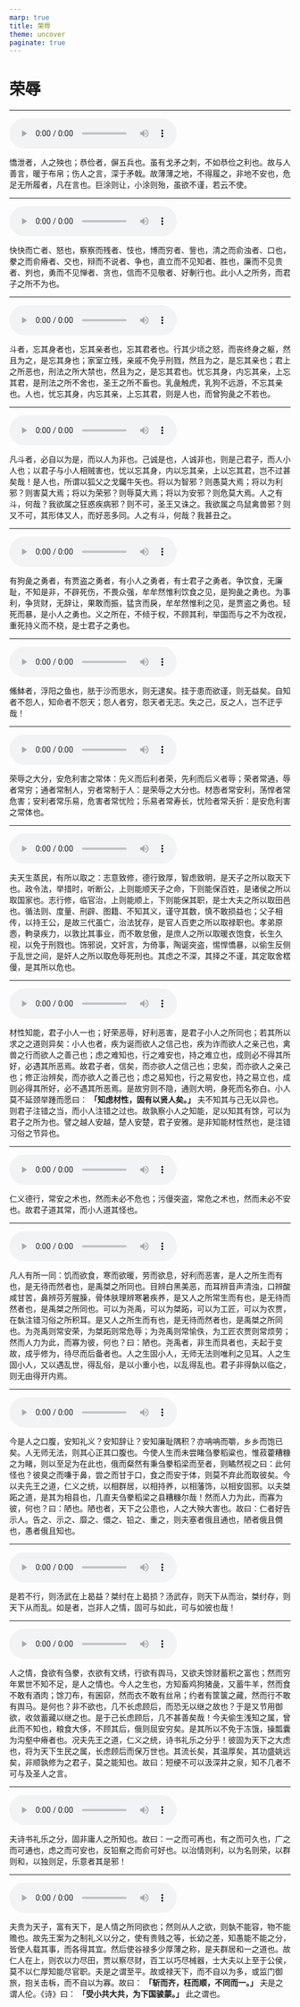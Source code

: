 ```yaml
---
marp: true
title: 荣辱
theme: uncover
paginate: true
---
```


# 荣辱

---

![](assets/audios/04/1.mp3)

憍泄者，人之殃也；恭俭者，偋五兵也。虽有戈矛之刺，不如恭俭之利也。故与人善言，暖于布帛；伤人之言，深于矛戟。故薄薄之地，不得履之，非地不安也，危足无所履者，凡在言也。巨涂则让，小涂则殆，虽欲不谨，若云不使。

---

![](assets/audios/04/2.mp3)

快快而亡者、怒也，察察而残者、忮也，博而穷者、訾也，清之而俞浊者、口也，豢之而俞瘠者、交也，辩而不说者、争也，直立而不见知者、胜也，廉而不见贵者、刿也，勇而不见惮者、贪也，信而不见敬者、好剸行也。此小人之所务，而君子之所不为也。

---

![](assets/audios/04/3.mp3)

斗者，忘其身者也，忘其亲者也，忘其君者也。行其少顷之怒，而丧终身之躯，然且为之，是忘其身也；家室立残，亲戚不免乎刑戮，然且为之，是忘其亲也；君上之所恶也，刑法之所大禁也，然且为之，是忘其君也。忧忘其身，内忘其亲，上忘其君，是刑法之所不舍也，圣王之所不畜也。乳彘触虎，乳狗不远游，不忘其亲也。人也，忧忘其身，内忘其亲，上忘其君，则是人也，而曾狗彘之不若也。

---

![](assets/audios/04/4.mp3)

凡斗者，必自以为是，而以人为非也。己诚是也，人诚非也，则是己君子，而人小人也；以君子与小人相贼害也，忧以忘其身，内以忘其亲，上以忘其君，岂不过甚矣哉！是人也，所谓以狐父之戈钃牛矢也。将以为智邪？则愚莫大焉；将以为利邪？则害莫大焉；将以为荣邪？则辱莫大焉；将以为安邪？则危莫大焉。人之有斗，何哉？我欲属之狂惑疾病邪？则不可，圣王又诛之。我欲属之鸟鼠禽兽邪？则又不可，其形体又人，而好恶多同。人之有斗，何哉？我甚丑之。

---

![](assets/audios/04/5.mp3)

有狗彘之勇者，有贾盗之勇者，有小人之勇者，有士君子之勇者。争饮食，无廉耻，不知是非，不辟死伤，不畏众强，牟牟然惟利饮食之见，是狗彘之勇也。为事利，争货财，无辞让，果敢而振，猛贪而戾，牟牟然惟利之见，是贾盗之勇也。轻死而暴，是小人之勇也。义之所在，不倾于权，不顾其利，举国而与之不为改视，重死持义而不桡，是士君子之勇也。

---

![](assets/audios/04/6.mp3)

鯈䱁者，浮阳之鱼也，胠于沙而思水，则无逮矣。挂于患而欲谨，则无益矣。自知者不怨人，知命者不怨天；怨人者穷，怨天者无志。失之己，反之人，岂不迂乎哉！

---

![](assets/audios/04/7.mp3)

荣辱之大分，安危利害之常体：先义而后利者荣，先利而后义者辱；荣者常通，辱者常穷；通者常制人，穷者常制于人：是荣辱之大分也。材悫者常安利，荡悍者常危害；安利者常乐易，危害者常忧险；乐易者常寿长，忧险者常夭折：是安危利害之常体也。

---

![](assets/audios/04/8.mp3)

夫天生蒸民，有所以取之：志意致修，德行致厚，智虑致明，是天子之所以取天下也。政令法，举措时，听断公，上则能顺天子之命，下则能保百姓，是诸侯之所以取国家也。志行修，临官治，上则能顺上，下则能保其职，是士大夫之所以取田邑也。循法则、度量、刑辟、图籍、不知其义，谨守其数，慎不敢损益也；父子相传，以持王公，是故三代虽亡，治法犹存，是官人百吏之所以取禄职也。孝弟原悫，軥录疾力，以敦比其事业，而不敢怠傲，是庶人之所以取暖衣饱食，长生久视，以免于刑戮也。饰邪说，文奸言，为倚事，陶诞突盗，惕悍憍暴，以偷生反侧于乱世之间，是奸人之所以取危辱死刑也。其虑之不深，其择之不谨，其定取舍楛僈，是其所以危也。

---

![](assets/audios/04/9.mp3)

材性知能，君子小人一也；好荣恶辱，好利恶害，是君子小人之所同也；若其所以求之之道则异矣：小人也者，疾为诞而欲人之信己也，疾为诈而欲人之亲己也，禽兽之行而欲人之善己也；虑之难知也，行之难安也，持之难立也，成则必不得其所好，必遇其所恶焉。故君子者，信矣，而亦欲人之信己也；忠矣，而亦欲人之亲己也；修正治辨矣，而亦欲人之善己也；虑之易知也，行之易安也，持之易立也，成则必得其所好，必不遇其所恶焉。是故穷则不隐，通则大明，身死而名弥白。小人莫不延颈举踵而愿曰： __「知虑材性，固有以贤人矣。」__ 夫不知其与己无以异也。则君子注错之当，而小人注错之过也。故孰察小人之知能，足以知其有馀，可以为君子之所为也。譬之越人安越，楚人安楚，君子安雅。是非知能材性然也，是注错习俗之节异也。

---

![](assets/audios/04/10.mp3)

仁义德行，常安之术也，然而未必不危也；污僈突盗，常危之术也，然而未必不安也。故君子道其常，而小人道其怪也。

---

![](assets/audios/04/11.mp3)

凡人有所一同：饥而欲食，寒而欲暖，劳而欲息，好利而恶害，是人之所生而有也，是无待而然者也，是禹桀之所同也。目辨白黑美恶，而耳辨音声清浊，口辨酸咸甘苦，鼻辨芬芳腥臊，骨体肤理辨寒暑疾养，是又人之所常生而有也，是无待而然者也，是禹桀之所同也。可以为尧禹，可以为桀跖，可以为工匠，可以为农贾，在埶注错习俗之所积耳。是又人之所生而有也，是无待而然者也，是禹桀之所同也。为尧禹则常安荣，为桀跖则常危辱；为尧禹则常愉佚，为工匠农贾则常烦劳；然而人力为此，而寡为彼，何也？曰：陋也。尧禹者，非生而具者也，夫起于变故，成乎修为，待尽而后备者也。人之生固小人，无师无法则唯利之见耳。人之生固小人，又以遇乱世，得乱俗，是以小重小也，以乱得乱也。君子非得埶以临之，则无由得开内焉。

---

![](assets/audios/04/12.mp3)

今是人之口腹，安知礼义？安知辞让？安知廉耻隅积？亦呥呥而嚼，乡乡而饱已矣。人无师无法，则其心正其口腹也。今使人生而未尝睹刍豢稻粱也，惟菽藿糟糠之为睹，则以至足为在此也，俄而粲然有秉刍豢稻梁而至者，则瞲然视之曰：此何怪也？彼臭之而嗛于鼻，尝之而甘于口，食之而安于体，则莫不弃此而取彼矣。今以夫先王之道，仁义之统，以相群居，以相持养，以相藩饰，以相安固邪。以夫桀跖之道，是其为相县也，几直夫刍豢稻梁之县糟糠尔哉！然而人力为此，而寡为彼，何也？曰：陋也。陋也者，天下之公患也，人之大殃大害也。故曰：仁者好告示人。告之、示之、靡之、儇之、铅之、重之，则夫塞者俄且通也，陋者俄且僩也，愚者俄且知也。

---

![](assets/audios/04/13.mp3)

是若不行，则汤武在上曷益？桀纣在上曷损？汤武存，则天下从而治，桀纣存，则天下从而乱。如是者，岂非人之情，固可与如此，可与如彼也哉！

---

![](assets/audios/04/14.mp3)

人之情，食欲有刍豢，衣欲有文绣，行欲有舆马，又欲夫馀财蓄积之富也；然而穷年累世不知不足，是人之情也。今人之生也，方知畜鸡狗猪彘，又蓄牛羊，然而食不敢有酒肉；馀刀布，有囷窌，然而衣不敢有丝帛；约者有筐箧之藏，然而行不敢有舆马。是何也？非不欲也，几不长虑顾后，而恐无以继之故也？于是又节用御欲，收敛蓄藏以继之也。是于己长虑顾后，几不甚善矣哉！今夫偷生浅知之属，曾此而不知也，粮食大侈，不顾其后，俄则屈安穷矣。是其所以不免于冻饿，操瓢囊为沟壑中瘠者也。况夫先王之道，仁义之统，诗书礼乐之分乎！彼固为天下之大虑也，将为天下生民之属，长虑顾后而保万世也。其流长矣，其温厚矣，其功盛姚远矣，非顺孰修为之君子，莫之能知也。故曰：短绠不可以汲深井之泉，知不几者不可与及圣人之言。

---

![](assets/audios/04/15.mp3)

夫诗书礼乐之分，固非庸人之所知也。故曰：一之而可再也，有之而可久也，广之而可通也，虑之而可安也，反铅察之而俞可好也。以治情则利，以为名则荣，以群则和，以独则足，乐意者其是邪！

---

![](assets/audios/04/16.mp3)

夫贵为天子，富有天下，是人情之所同欲也；然则从人之欲，则埶不能容，物不能赡也。故先王案为之制礼义以分之，使有贵贱之等，长幼之差，知愚能不能之分，皆使人载其事，而各得其宜。然后使谷禄多少厚薄之称，是夫群居和一之道也。故仁人在上，则农以力尽田，贾以察尽财，百工以巧尽械器，士大夫以上至于公侯，莫不以仁厚知能尽官职。夫是之谓至平。故或禄天下，而不自以为多，或监门御旅，抱关击柝，而不自以为寡。故曰： __「斩而齐，枉而顺，不同而一。」__ 夫是之谓人伦。《诗》曰： __「受小共大共，为下国骏蒙。」__ 此之谓也。